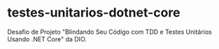 # testes-unitarios-dotnet-core
Desafio de Projeto "Blindando Seu Código com TDD e Testes Unitários Usando .NET Core" da DIO.
